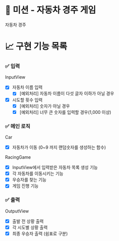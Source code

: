 # 🚀 미션 - 자동차 경주 게임

자동차 경주

# 📈 구현 기능 목록

### ✅ 입력

InputView
- [X] 자동차 이름 입력
	- [X] [예외처리] 자동차 이름이 다섯 글자 이하가 아닐 경우

- [X] 시도할 횟수 입력
	- [X] [예외처리] 숫자가 아닐 경우
	- [X] [예외처리] 너무 큰 숫자를 입력할 경우(1,000 이상)

### ✅ 메인 로직

Car
- [X] 자동차가 이동 (0~9 까지 랜덤숫자를 생성하는 함수)

RacingGame
- [X] InputView에서 입력받은 자동차 목록 생성 기능
- [X] 각 자동차를 이동시키는 기능
- [X] 우승자를 찾는 기능
- [X] 게임 진행 기능

### ✅ 출력

OutputView
- [X] 출발 전 상황 출력
- [X] 각 시도별 상황 출력
- [X] 최종 우승자 출력 (쉼표로 구분)